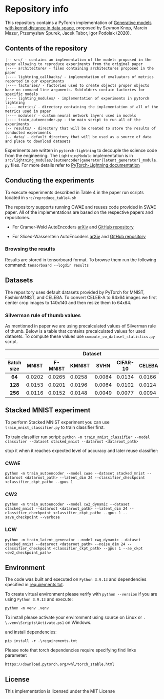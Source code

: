 # Repository info

This repository contains a PyTorch implementation of [Generative models with kernel distance in data space](https://arxiv.org/abs/2009.07327), proposed by Szymon Knop, Marcin Mazur, Przemysław Spurek, Jacek Tabor, Igor Podolak (2020).

## Contents of the repository

```text
|-- src/ - contains an implementation of the models proposed in the paper allowing to reproduce experiments from the original paper
|---- architecture/ - files containing architectures proposed in the paper
|---- lightning_callbacks/ - implementation of evaluators of metrics reported in our experiments
|---- factories/ - factories used to create objects proper objects base on command line arguments. Subfolders contain factories for specific models
|---- lighting_modules/ - implementation of experiments in pytorch lightning
|---- metrics/ - directory containing the implementation of all of the metrics used in paper
|---- modules/ - custom neural network layers used in models
|---- train_autoencoder.py - the main script to run all of the experiments
|-- results/ - directory that will be created to store the results of conducted experiments
|-- data/ - default directory that will be used as a source of data and place to download datasets
```

Experiments are written in `pytorch-lightning` to decouple the science code from the engineering. The `LightningModule` implementation is in `src/lightning_modules/{autoencoder|generator|latent_generator}_module.py` files. For more details refer to [PyTorch-Lightning documentation](https://github.com/PyTorchLightning/pytorch-lightning)

## Conducting the experiments

To execute experiments described in Table 4 in the paper run scripts located in `src/reproduce_table4.sh`

The repository supports running CWAE and reuses code provided in SWAE paper. All of the implementations are based on the respective papers and repositories.

- For Cramer-Wold AutoEncoders [arXiv](https://arxiv.org/abs/1805.09235) and [GitHub repository](https://github.com/gmum/cwae-pytorch)

- For Sliced-Wasserstein AutoEncoders [arXiv](https://arxiv.org/pdf/1804.01947.pdf) and [GitHub repository](https://github.com/skolouri/swae)

### Browsing the results

Results are stored in tensorboard format. To browse them run the following command:
`tensorboard --logdir results`

## Datasets

The repository uses default datasets provided by PyTorch for MNIST, FashionMNIST, and CELEBA. To convert CELEB-A to 64x64 images we first center crop images to 140x140 and then resize them to 64x64.


### Silverman rule of thumb values

As mentioned in paper we are using precalculated values of Silverman rule of thumb. Below is a table that contains precalculated values for used datasets. To compute these values use `compute_cw_dataset_statistics.py` script.

<center>
    <table>
        <thead>
            <tr>
                <th></th>
                <th colspan=6><center>Dataset</center></th>
            </tr>
            <tr>
                <th>Batch size</th>
                <th><center>MNIST</center></th>
                <th><center>F-MNIST</center></th>
                <th><center>KMNIST</center></th>
                <th><center>SVHN</center></th>
                <th><center>CIFAR-10</center></th>
                <th><center>CELEBA</center></th>
            </tr>
        </thead>
        <tbody>
            <tr>
                <td><center><b>64</b></center></td>
                <td>0.0202</td><td>0.0265</td><td>0.0258</td><td>0.0084</td><td>0.0134</td><td>0.0166</td>
            </tr>
            <tr>
                <td><center><b>128</b></center></td>
                <td>0.0153</td><td>0.0201</td><td>0.0196</td><td>0.0064</td><td>0.0102</td><td>0.0124</td>
            </tr>
            <tr>
                <td><center><b>256</b></center></td>
                <td>0.0116</td><td>0.0152</td><td>0.0148</td><td>0.0049</td><td>0.0077</td><td>0.0094</td>
            </tr>
        </tbody>
    </table>
</center>

## Stacked MNIST experiment

To perform Stacked MNIST experiment you can use `train_mnist_classifier.py` to train classifier first.

To train classifier run script:
`python -m train_mnist_classifier --model classifier --dataset stacked_mnist --dataroot <dataroot_path>`

stop it when it reaches expected level of accuracy and later reuse classifier:

### CWAE

`
python -m train_autoencoder --model cwae --dataset stacked_mnist --dataroot <dataroot_path> --latent_dim 24 --classifier_checkpoint <classifier_ckpt_path> --gpus 1
`

### CW2

`
python -m train_autoencoder --model cw2_dynamic --dataset stacked_mnist --dataroot <dataroot_path> --latent_dim 24 --classifier_checkpoint <classifier_ckpt_path> --gpus 1 --save_checkpoint --verbose
`

### LCW

`
python -m train_latent_generator --model cwg_dynamic --dataset stacked_mnist --dataroot <dataroot_path> --noise_dim 24 --classifier_checkpoint <classifier_ckpt_path> --gpus 1 --ae_ckpt <cw2_checkpoint_path>
`

## Environment

The code was built and executed on `Python 3.9.13` and dependencies specified in [requirements.txt](./requirements.txt).

To create virtual environment please verify with `python --version` if you are using `Python 3.9.13` and execute:

`python -m venv .venv`

To install please activate your environment using source on Linux or `. \.venv\Scripts\Activate.ps1` on Windows.

and install dependencies:

`pip install -r .\requirements.txt`

Please note that torch dependencies require specifying find links parameter:

`https://download.pytorch.org/whl/torch_stable.html`

## License

This implementation is licensed under the MIT License
